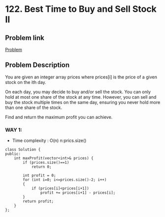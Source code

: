 # 122. Best Time to Buy and Sell Stock II

## Problem link 
[Problem](https://leetcode.com/problems/best-time-to-buy-and-sell-stock-ii/?envType=study-plan-v2&envId=top-interview-150)
## Problem Description
You are given an integer array prices where prices[i] is the price of a given stock on the ith day.

On each day, you may decide to buy and/or sell the stock. You can only hold at most one share of the stock at any time. However, you can sell and buy the stock multiple times on the same day, ensuring you never hold more than one share of the stock.

Find and return the maximum profit you can achieve.

### WAY 1:
* Time complexity : O(n) n:prics.size() 
```
class Solution {
public:
    int maxProfit(vector<int>& prices) {
        if (prices.size()==1)
            return 0;

        int profit = 0;
        for (int i=0; i<=prices.size()-2; i++)
        {
            if (prices[i]<prices[i+1])
                profit += prices[i+1] - prices[i];
        }
        return profit;
    }
};
```
